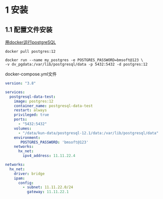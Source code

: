 



# 1 安装

## 1.1 配置文件安装

[用docker运行postgreSQL](https://www.cnblogs.com/pekkle/p/12190229.html)

```shell
docker pull postgres:12

docker run --name my_postgres -e POSTGRES_PASSWORD=bmsoft@123 \
-v dv_pgdata:/var/lib/postgresql/data -p 5432:5432 -d postgres:12
```

docker-compose.yml文件

```yaml
version: "3.8"

services:
  postgresql-data-test:
    image: postgres:12
    container_name: postgresql-data-test
    restart: always
    privileged: true
    ports: 
      - "5432:5432"
    volumes:
      - "/data/kun-data/postgresql-12.1/data:/var/lib/postgresql/data"
    environment: 
       POSTGRES_PASSWORD: 'bmsoft@123'
    networks:
      hx_net:
        ipv4_address: 11.11.22.4

networks:
  hx_net:
    driver: bridge
    ipam:
      config:
        - subnet: 11.11.22.0/24
          gateway: 11.11.22.1
```



